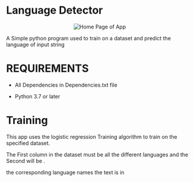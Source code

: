 # Language Detector

<p align = "center">
  <img title="Home" alt="Home Page of App" src="https://user-images.githubusercontent.com/113833707/219943138-089d05ae-53df-4696-8d2a-7b01eb386954.png">
 </p>

 
A Simple python program used to train on a dataset and predict the language of input string

# REQUIREMENTS
* All Dependencies in Dependencies.txt file  

* Python 3.7 or later

# Training
This app uses the logistic regression Training algorithm to train on the specified dataset.  

The First column in the dataset must be all the different languages and the Second will be   .

the corresponding language names the text is in

